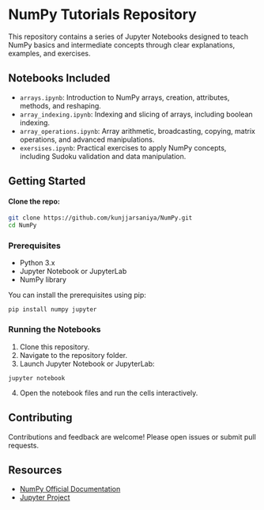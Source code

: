 # NumPy Tutorials Repository

This repository contains a series of Jupyter Notebooks designed to teach NumPy basics and intermediate concepts through clear explanations, examples, and exercises.

## Notebooks Included

- `arrays.ipynb`: Introduction to NumPy arrays, creation, attributes, methods, and reshaping.
- `array_indexing.ipynb`: Indexing and slicing of arrays, including boolean indexing.
- `array_operations.ipynb`: Array arithmetic, broadcasting, copying, matrix operations, and advanced manipulations.
- `exersises.ipynb`: Practical exercises to apply NumPy concepts, including Sudoku validation and data manipulation.

## Getting Started
#### Clone the repo:

```bash
git clone https://github.com/kunjjarsaniya/NumPy.git
cd NumPy
```
### Prerequisites

- Python 3.x
- Jupyter Notebook or JupyterLab
- NumPy library

You can install the prerequisites using pip:

```
pip install numpy jupyter
```

### Running the Notebooks

1. Clone this repository.
2. Navigate to the repository folder.
3. Launch Jupyter Notebook or JupyterLab:

```
jupyter notebook
```

4. Open the notebook files and run the cells interactively.

## Contributing

Contributions and feedback are welcome! Please open issues or submit pull requests.

## Resources

- [NumPy Official Documentation](https://numpy.org/doc/)
- [Jupyter Project](https://jupyter.org/)
